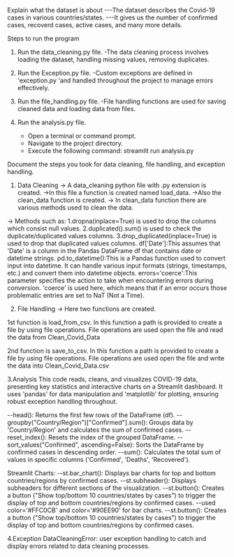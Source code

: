 <!-- shweta readme.md -->


<!-- **Documentation (README.md):**
- Explain what the dataset is about and why it's relevant.
- Provide clear instructions on how to run the code.
- Document the steps you took for data cleaning, file handling, and exception handling.
- Include examples of code snippets that demonstrate how exceptions are raised and handled. -->

Explain what the dataset is about
---The dataset describes the Covid-19 cases in various countries/states. 
---It gives us the number of confirmed cases, recoverd cases, active cases, and many more details.

Steps to run the program 
1. Run the data_cleaning.py file.
   -The data cleaning process involves loading the dataset, handling missing values, removing duplicates.

2. Run the Exception.py file.
   -Custom exceptions are defined in 'exception.py 'and handled throughout the project to manage errors effectively.

3. Run the file_handling.py file.
    -File handling functions are used for saving cleaned data and loading data from files.

4. Run the analysis.py file.
    - Open a terminal or command prompt.
    - Navigate to the project directory.
    - Execute the following command:
        streamlit run analysis.py
       

Document the steps you took for data cleaning, file handling, and exception handling.
1. Data Cleaning
-> A data_cleaning python file with .py extension is created.
->In this file a function is created named load_data.
->Also the clean_data function is created.
-> In clean_data function there are various methods used to clean the data.

-> Methods such as:
   1.dropna(inplace=True) is used to drop the columns which consist null values.
   2.duplicated().sum() is used to check the duplicate/duplicated values columns.
   3.drop_duplicated(inplace=True) is used to drop that duplicated values columns.
df['Date']:This assumes that 'Date' is a column in the Pandas DataFrame df that contains date or datetime strings.
pd.to_datetime():This is a Pandas function used to convert input into datetime.
It can handle various input formats (strings, timestamps, etc.) and convert them into datetime objects.
errors='coerce':This parameter specifies the action to take when encountering errors during conversion.
'coerce' is used here, which means that if an error occurs those problematic entries are set to NaT (Not a Time).


2. File Handling
-> Here two functions are created.

1st function is load_from_csv.
In this function a path is provided to create a file by using file operations.
File operations are used open the file and read the data from Clean_Covid_Data

2nd function is save_to_csv.
In this function a path is provided to create a file by using file operations.
File operations are used open the file and write the data into Clean_Covid_Data.csv


3.Analysis 
This code reads, cleans, and visualizes COVID-19 data, presenting key statistics and interactive charts on a Streamlit dashboard. It uses 'pandas' for data manipulation and 'matplotlib' for plotting, ensuring robust exception handling throughout.

--head(): Returns the first few rows of the DataFrame (df).
--groupby("Country/Region")["Confirmed"].sum(): Groups data by 'Country/Region' and calculates the sum of confirmed cases.
--reset_index(): Resets the index of the grouped DataFrame.
--sort_values("Confirmed", ascending=False): Sorts the DataFrame by confirmed cases in descending order.
--sum(): Calculates the total sum of values in specific columns ('Confirmed', 'Deaths', 'Recovered').

Streamlit Charts:
--st.bar_chart(): Displays bar charts for top and bottom countries/regions by confirmed cases.
--st.subheader(): Displays subheaders for different sections of the visualization.
--st.button(): Creates a button ("Show top/bottom 10 countries/states by cases") to trigger the display of top and bottom countries/regions by confirmed cases.
--used color='#FFC0CB' and color='#90EE90' for bar charts.
--st.button(): Creates a button ("Show top/bottom 10 countries/states by cases") to trigger the display of top and bottom countries/regions by confirmed cases.

4.Exception
DataCleaningError: user exception handling to catch and display errors related to data cleaning processes.


   